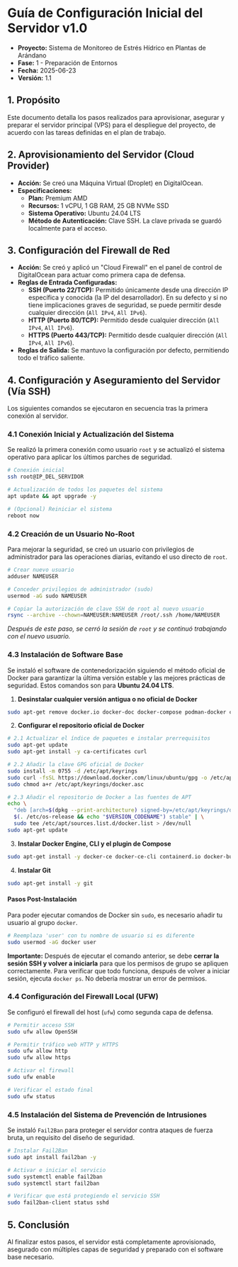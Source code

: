 # Guía de Configuración Inicial del Servidor v1.0

* **Proyecto:** Sistema de Monitoreo de Estrés Hídrico en Plantas de Arándano
* **Fase:** 1 - Preparación de Entornos
* **Fecha:** 2025-06-23
* **Versión:** 1.1

## 1. Propósito

Este documento detalla los pasos realizados para aprovisionar, asegurar y preparar el servidor principal (VPS) para el despliegue del proyecto, de acuerdo con las tareas definidas en el plan de trabajo.

## 2. Aprovisionamiento del Servidor (Cloud Provider)

* **Acción:** Se creó una Máquina Virtual (Droplet) en DigitalOcean.
* **Especificaciones:**
    * **Plan:** Premium AMD
    * **Recursos:** 1 vCPU, 1 GB RAM, 25 GB NVMe SSD
    * **Sistema Operativo:** Ubuntu 24.04 LTS
    * **Método de Autenticación:** Clave SSH. La clave privada se guardó localmente para el acceso.

## 3. Configuración del Firewall de Red

* **Acción:** Se creó y aplicó un "Cloud Firewall" en el panel de control de DigitalOcean para actuar como primera capa de defensa.
* **Reglas de Entrada Configuradas:**
    * **SSH (Puerto 22/TCP):** Permitido únicamente desde una dirección IP específica y conocida (la IP del desarrollador). En su defecto y si no tiene implicaciones graves de seguridad, se puede permitir desde cualquier dirección (`All IPv4`, `All IPv6`).
    * **HTTP (Puerto 80/TCP):** Permitido desde cualquier dirección (`All IPv4`, `All IPv6`).
    * **HTTPS (Puerto 443/TCP):** Permitido desde cualquier dirección (`All IPv4`, `All IPv6`).
* **Reglas de Salida:** Se mantuvo la configuración por defecto, permitiendo todo el tráfico saliente.

## 4. Configuración y Aseguramiento del Servidor (Vía SSH)

Los siguientes comandos se ejecutaron en secuencia tras la primera conexión al servidor.

### 4.1 Conexión Inicial y Actualización del Sistema

Se realizó la primera conexión como usuario `root` y se actualizó el sistema operativo para aplicar los últimos parches de seguridad.

```bash
# Conexión inicial
ssh root@IP_DEL_SERVIDOR 

# Actualización de todos los paquetes del sistema
apt update && apt upgrade -y

# (Opcional) Reiniciar el sistema
reboot now
```

### 4.2 Creación de un Usuario No-Root

Para mejorar la seguridad, se creó un usuario con privilegios de administrador para las operaciones diarias, evitando el uso directo de `root`.

```bash
# Crear nuevo usuario
adduser NAMEUSER

# Conceder privilegios de administrador (sudo)
usermod -aG sudo NAMEUSER

# Copiar la autorización de clave SSH de root al nuevo usuario
rsync --archive --chown=NAMEUSER:NAMEUSER /root/.ssh /home/NAMEUSER
```

*Después de este paso, se cerró la sesión de `root` y se continuó trabajando con el nuevo usuario.*

### 4.3 Instalación de Software Base

Se instaló el software de contenedorización siguiendo el método oficial de Docker para garantizar la última versión estable y las mejores prácticas de seguridad. Estos comandos son para **Ubuntu 24.04 LTS**.

1. **Desinstalar cualquier versión antigua o no oficial de Docker**
```bash
sudo apt-get remove docker.io docker-doc docker-compose podman-docker containerd runc
```
2. **Configurar el repositorio oficial de Docker**
```bash
# 2.1 Actualizar el índice de paquetes e instalar prerrequisitos
sudo apt-get update
sudo apt-get install -y ca-certificates curl

# 2.2 Añadir la clave GPG oficial de Docker
sudo install -m 0755 -d /etc/apt/keyrings
sudo curl -fsSL https://download.docker.com/linux/ubuntu/gpg -o /etc/apt/keyrings/docker.asc
sudo chmod a+r /etc/apt/keyrings/docker.asc

# 2.3 Añadir el repositorio de Docker a las fuentes de APT
echo \
  "deb [arch=$(dpkg --print-architecture) signed-by=/etc/apt/keyrings/docker.asc] https://download.docker.com/linux/ubuntu \
  $(. /etc/os-release && echo "$VERSION_CODENAME") stable" | \
  sudo tee /etc/apt/sources.list.d/docker.list > /dev/null
sudo apt-get update
```
3. **Instalar Docker Engine, CLI y el plugin de Compose**
```bash
sudo apt-get install -y docker-ce docker-ce-cli containerd.io docker-buildx-plugin docker-compose-plugin
```
4. **Instalar Git**
```bash
sudo apt-get install -y git
```

#### Pasos Post-Instalación

Para poder ejecutar comandos de Docker sin `sudo`, es necesario añadir tu usuario al grupo `docker`.

```bash
# Reemplaza 'user' con tu nombre de usuario si es diferente
sudo usermod -aG docker user 
```

**Importante:** Después de ejecutar el comando anterior, se debe **cerrar la sesión SSH y volver a iniciarla** para que los permisos de grupo se apliquen correctamente. Para verificar que todo funciona, después de volver a iniciar sesión, ejecuta `docker ps`. No debería mostrar un error de permisos.

### 4.4 Configuración del Firewall Local (UFW)

Se configuró el firewall del host (`ufw`) como segunda capa de defensa.

```bash
# Permitir acceso SSH
sudo ufw allow OpenSSH

# Permitir tráfico web HTTP y HTTPS
sudo ufw allow http
sudo ufw allow https

# Activar el firewall
sudo ufw enable

# Verificar el estado final
sudo ufw status
```

### 4.5 Instalación del Sistema de Prevención de Intrusiones

Se instaló `Fail2Ban` para proteger el servidor contra ataques de fuerza bruta, un requisito del diseño de seguridad.

```bash
# Instalar Fail2Ban
sudo apt install fail2ban -y

# Activar e iniciar el servicio
sudo systemctl enable fail2ban
sudo systemctl start fail2ban

# Verificar que está protegiendo el servicio SSH
sudo fail2ban-client status sshd
```

## 5. Conclusión

Al finalizar estos pasos, el servidor está completamente aprovisionado, asegurado con múltiples capas de seguridad y preparado con el software base necesario.
